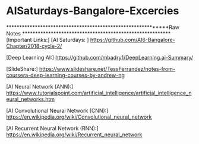 # AISaturdays-Bangalore-Excercies
*************************************************************Raw Notes *********************************************************
[Important Links:]
[AI Saturdays: ]
https://github.com/AI6-Bangalore-Chapter/2018-cycle-2/

[Deep Learning AI:]
https://github.com/mbadry1/DeepLearning.ai-Summary/

[SlideShare:]
https://www.slideshare.net/TessFerrandez/notes-from-coursera-deep-learning-courses-by-andrew-ng

[AI Neural Network (ANN):]
https://www.tutorialspoint.com/artificial_intelligence/artificial_intelligence_neural_networks.htm

[AI Convolutional Neural Network (CNN):]
https://en.wikipedia.org/wiki/Convolutional_neural_network

[AI Recurrent Neural Network (RNN):]
https://en.wikipedia.org/wiki/Recurrent_neural_network
